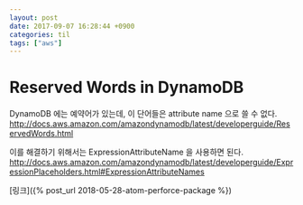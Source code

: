 ```yaml
---
layout: post
date: 2017-09-07 16:28:44 +0900
categories: til
tags: ["aws"]
---
```


# Reserved Words in DynamoDB

DynamoDB 에는 예약어가 있는데, 이 단어들은 attribute name 으로 쓸 수 없다.
<http://docs.aws.amazon.com/amazondynamodb/latest/developerguide/ReservedWords.html>

이를 해결하기 위해서는 ExpressionAttributeName 을 사용하면 된다.
<http://docs.aws.amazon.com/amazondynamodb/latest/developerguide/ExpressionPlaceholders.html#ExpressionAttributeNames>

[링크]({% post_url 2018-05-28-atom-perforce-package %})